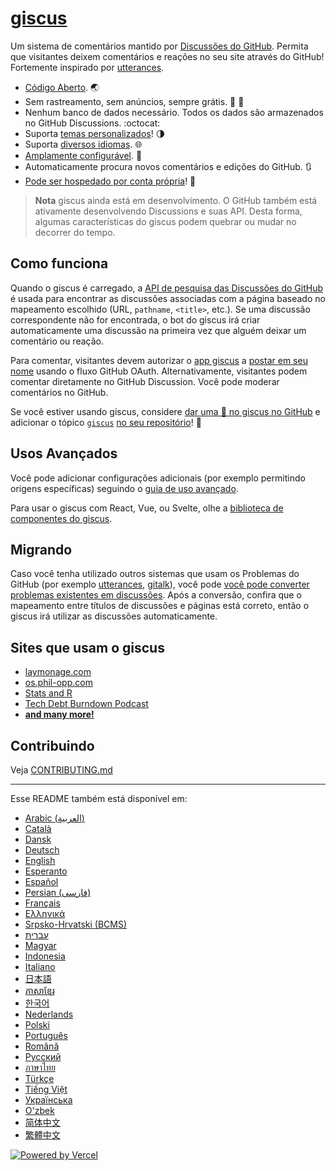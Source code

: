# [giscus][giscus]

Um sistema de comentários mantido por [Discussões do GitHub][discussions]. Permita que visitantes deixem comentários e reações no seu site através do GitHub! Fortemente inspirado por [utterances][utterances].

- [Código Aberto][repo]. 🌏
- Sem rastreamento, sem anúncios, sempre grátis. 📡 🚫
- Nenhum banco de dados necessário. Todos os dados são armazenados no GitHub Discussions. :octocat:
- Suporta [temas personalizados][creating-custom-themes]! 🌗
- Suporta [diversos idiomas][multiple-languages]. 🌐
- [Amplamente configurável][advanced-usage]. 🔧
- Automaticamente procura novos comentários e edições do GitHub. 🔃
- [Pode ser hospedado por conta própria][self-hosting]! 🤳

> **Nota**
> giscus ainda está em desenvolvimento. O GitHub também está ativamente desenvolvendo Discussions e suas API. Desta forma, algumas características do giscus podem quebrar ou mudar no decorrer do tempo.

## Como funciona

Quando o giscus é carregado, a [API de pesquisa das Discussões do GitHub][search-api] é usada para encontrar as discussões associadas com a página baseado no mapeamento escolhido (URL, `pathname`, `<title>`, etc.). Se uma discussão correspondente não for encontrada, o bot do giscus irá criar automaticamente uma discussão na primeira vez que alguém deixar um comentário ou reação.

Para comentar, visitantes devem autorizar o [app giscus][giscus-app] a [postar em seu nome][authorization] usando o fluxo GitHub OAuth. Alternativamente, visitantes podem comentar diretamente no GitHub Discussion. Você pode moderar comentários no GitHub.

[giscus]: https://sredevopsorg.vercel.app/pt
[discussions]: https://docs.github.com/en/discussions
[utterances]: https://github.com/utterance/utterances
[repo]: https://github.com/giscus/giscus
[usos avançados]: https://github.com/giscus/giscus/blob/main/ADVANCED-USAGE.md
[creating-custom-themes]: https://github.com/giscus/giscus/blob/main/ADVANCED-USAGE.md#data-theme
[multiple-languages]: https://github.com/giscus/giscus/blob/main/CONTRIBUTING.md#adding-localizations
[self-hosting]: https://github.com/giscus/giscus/blob/main/SELF-HOSTING.md
[search-api]: https://docs.github.com/en/graphql/guides/using-the-graphql-api-for-discussions#search
[giscus-app]: https://github.com/apps/sredevopsorg
[authorization]: https://docs.github.com/en/developers/apps/identifying-and-authorizing-users-for-github-apps

<!-- configuration -->

Se você estiver usando giscus, considere [dar uma 🌟 no giscus no GitHub][repo] e adicionar o tópico [`giscus`][giscus-topic] [no seu repositório][topic-howto]! 🎉

## Usos Avançados

Você pode adicionar configurações adicionais (por exemplo permitindo origens específicas) seguindo o [guia de uso avançado][advanced-usage].

Para usar o giscus com React, Vue, ou Svelte, olhe a [biblioteca de componentes do giscus][giscus-component].

## Migrando

Caso você tenha utilizado outros sistemas que usam os Problemas do GitHub (por exemplo [utterances][utterances], [gitalk][gitalk]), você pode [você pode converter problemas existentes em discussões][convert]. Após a conversão, confira que o mapeamento entre títulos de discussões e páginas está correto, então o giscus irá utilizar as discussões automaticamente.

## Sites que usam o giscus

- [laymonage.com][laymonage-website]
- [os.phil-opp.com][os-phil-opp]
- [Stats and R][statsandr]
- [Tech Debt Burndown Podcast][techdebtburndown]
- [**and many more!**][giscus-topic]

## Contribuindo

Veja [CONTRIBUTING.md][contributing]

[giscus-component]: https://github.com/giscus/giscus-component
[repo]: https://github.com/giscus/giscus
[giscus-topic]: https://github.com/topics/giscus
[topic-howto]: https://docs.github.com/en/github/administering-a-repository/classifying-your-repository-with-topics
[advanced-usage]: https://github.com/giscus/giscus/blob/main/ADVANCED-USAGE.md
[utterances]: https://github.com/utterance/utterances
[gitalk]: https://github.com/gitalk/gitalk
[convert]: https://docs.github.com/en/discussions/managing-discussions-for-your-community/moderating-discussions#converting-an-issue-to-a-discussion
[laymonage-website]: https://laymonage.com/posts/giscus
[os-phil-opp]: https://os.phil-opp.com
[statsandr]: https://statsandr.com
[techdebtburndown]: https://techdebtburndown.com
[contributing]: https://github.com/giscus/giscus/blob/main/CONTRIBUTING.md

<!-- end -->

---

Esse README também está disponível em:

- [Arabic (العربية)](README.ar.md)
- [Català](README.ca.md)
- [Dansk](README.da.md)
- [Deutsch](README.de.md)
- [English](README.md)
- [Esperanto](README.eo.md)
- [Español](README.es.md)
- [Persian (فارسی)](README.fa.md)
- [Français](README.fr.md)
- [Ελληνικά](README.gr.md)
- [Srpsko-Hrvatski (BCMS)](README.hbs.md)
- [עברית](README.he.md)
- [Magyar](README.hu.md)
- [Indonesia](README.id.md)
- [Italiano](README.it.md)
- [日本語](README.ja.md)
- [ភាសាខ្មែរ](README.kh.md)
- [한국어](README.ko.md)
- [Nederlands](README.nl.md)
- [Polski](README.pl.md)
- [Português](README.pt.md)
- [Română](README.ro.md)
- [Русский](README.ru.md)
- [ภาษาไทย](README.th.md)
- [Türkçe](README.tr.md)
- [Tiếng Việt](README.vi.md)
- [Українська](README.uk.md)
- [O'zbek](README.uz.md)
- [简体中文](README.zh-CN.md)
- [繁體中文](README.zh-TW.md)

[![Powered by Vercel](public/powered-by-vercel.svg)][vercel]

[vercel]: https://vercel.com/?utm_source=giscus&utm_campaign=oss
